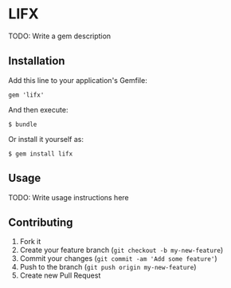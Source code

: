 # LIFX

TODO: Write a gem description

## Installation

Add this line to your application's Gemfile:

    gem 'lifx'

And then execute:

    $ bundle

Or install it yourself as:

    $ gem install lifx

## Usage

TODO: Write usage instructions here

## Contributing

1. Fork it
2. Create your feature branch (`git checkout -b my-new-feature`)
3. Commit your changes (`git commit -am 'Add some feature'`)
4. Push to the branch (`git push origin my-new-feature`)
5. Create new Pull Request
